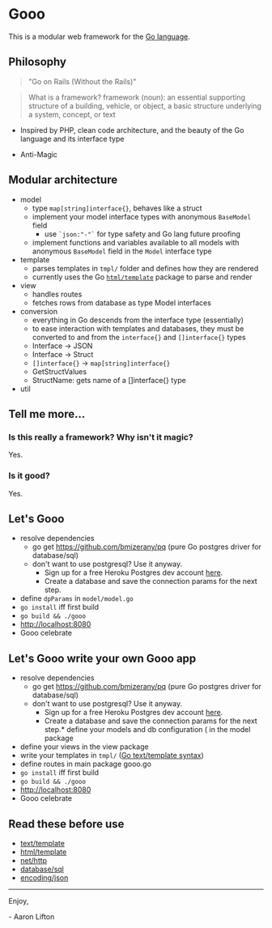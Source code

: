 # Gooo

This is a modular web framework for the [Go language](http://www.golang.org).



## Philosophy
> "Go on Rails (Without the Rails)"

> What is a framework? framework (noun): an essential supporting structure of a building, vehicle, or object, a basic structure underlying a system, concept, or text

* Inspired by PHP, clean code architecture, and the beauty of the Go language and its interface type

* Anti-Magic

## Modular architecture
* model
  * type `map[string]interface{}`, behaves like a struct
  * implement your model interface types with anonymous `BaseModel` field
    * use `` `json:"-"` `` for type safety and Go lang future proofing
  * implement functions and variables available to all models with anonymous `BaseModel` field in the `Model` interface type
* template
  * parses templates in `tmpl/` folder and defines how they are rendered
  * currently uses the Go [`html/template`](http://golang.org/pkg/html/template/) package to parse and render
* view
  * handles routes
  * fetches rows from database as type Model interfaces
* conversion
  * everything in Go descends from the interface type (essentially)
  * to ease interaction with templates and databases, they must be converted
    to and from the `interface{}` and `[]interface{}` types
  * Interface -> JSON
  * Interface -> Struct
  * `[]interface{}` -> `map[string]interface{}`
  * GetStructValues
  * StructName: gets name of a []interface{} type
* util

## Tell me more...
### Is this really a framework? Why isn't it magic?
Yes.

### Is it good?
Yes.

## Let's Gooo
* resolve dependencies
  * go get https://github.com/bmizerany/pq (pure Go postgres driver for database/sql)
  * don't want to use postgresql? Use it anyway.
    * Sign up for a free Heroku Postgres dev account [here](https://postgres.heroku.com/).
    * Create a database and save the connection params for the next step.
* define `dpParams` in `model/model.go`
* `go install` iff first build
* `go build && ./gooo`
* [http://localhost:8080](http://localhost:8080)
* Gooo celebrate

## Let's Gooo write your own Gooo app
* resolve dependencies
  * go get https://github.com/bmizerany/pq (pure Go postgres driver for database/sql)
  * don't want to use postgresql? Use it anyway.
    * Sign up for a free Heroku Postgres dev account [here](https://postgres.heroku.com/).
    * Create a database and save the connection params for the next step.* define your models and db configuration ( in the model package
* define your views in the view package
* write your templates in `tmpl/` ([Go text/template syntax](http://golang.org/pkg/text/template/))
* define routes in main package gooo.go
* `go install` iff first build
* `go build && ./gooo`
* [http://localhost:8080](http://localhost:8080)
* Gooo celebrate

## Read these before use
* [text/template](http://golang.org/pkg/text/template/)
* [html/template](http://golang.org/pkg/html/template/)
* [net/http](http://golang.org/pkg/net/http/)
* [database/sql](http://golang.org/pkg/database/sql/)
* [encoding/json](http://golang.org/pkg/encoding/json/)

- - -

Enjoy,

  \- Aaron Lifton